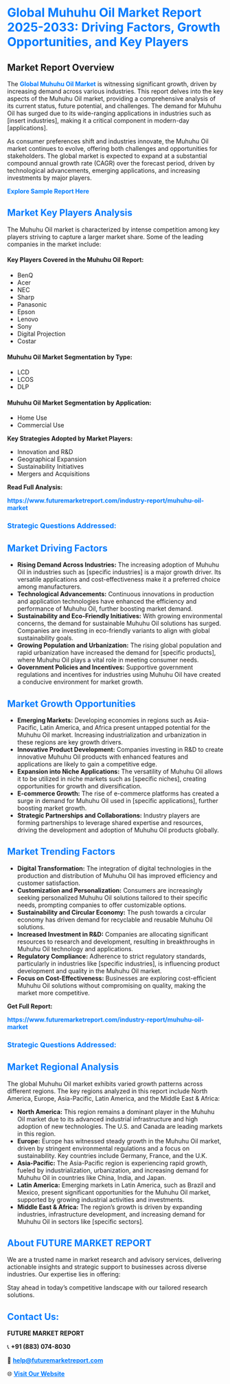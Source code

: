 <h1 style="color: #007BFF;">Global Muhuhu Oil Market Report 2025-2033: Driving Factors, Growth Opportunities, and Key Players</h1>

<section id="overview">
<h2>Market Report Overview</h2>
<p>The <a href="https://www.futuremarketreport.com/industry-report/muhuhu-oil-market" style="color: #007BFF; text-decoration: none;"><strong>Global Muhuhu Oil Market</strong></a> is witnessing significant growth, driven by increasing demand across various industries. This report delves into the key aspects of the Muhuhu Oil market, providing a comprehensive analysis of its current status, future potential, and challenges. The demand for Muhuhu Oil has surged due to its wide-ranging applications in industries such as [insert industries], making it a critical component in modern-day [applications].</p>
<p>As consumer preferences shift and industries innovate, the Muhuhu Oil market continues to evolve, offering both challenges and opportunities for stakeholders. The global market is expected to expand at a substantial compound annual growth rate (CAGR) over the forecast period, driven by technological advancements, emerging applications, and increasing investments by major players.</p>
</section>

<section id="overview">
<p><a href="https://www.futuremarketreport.com/request-sample/reportId=36770" style="color: #007BFF; text-decoration: none;"><strong>Explore Sample Report Here</strong></a></p>
</section>

<section id="key-players">
<h2 style="color: #007BFF;">Market Key Players Analysis</h2>
<p>The Muhuhu Oil market is characterized by intense competition among key players striving to capture a larger market share. Some of the leading companies in the market include:</p>
<h4>Key Players Covered in the Muhuhu Oil Report:</h4>
<ul><li>BenQ</li><li>Acer</li><li>NEC</li><li>Sharp</li><li>Panasonic</li><li>Epson</li><li>Lenovo</li><li>Sony</li><li>Digital Projection</li><li>Costar</li></ul>
<h4>Muhuhu Oil Market Segmentation by Type:</h4>
<ul><li>LCD</li><li>LCOS</li><li>DLP</li></ul>

<h4>Muhuhu Oil Market Segmentation by Application:</h4>
<ul><li>Home Use</li><li>Commercial Use</li></ul>
<p><strong>Key Strategies Adopted by Market Players:</strong></p>
<ul>
<li>Innovation and R&D</li>
<li>Geographical Expansion</li>
<li>Sustainability Initiatives</li>
<li>Mergers and Acquisitions</li>
</ul>
</section>

<section>
<p><strong>Read Full Analysis: </strong></p><a href="https://www.futuremarketreport.com/industry-report/muhuhu-oil-market" style="color: #007BFF; text-decoration: none;"><strong>https://www.futuremarketreport.com/industry-report/muhuhu-oil-market</strong></a>
<h3 style="color: #007BFF;">Strategic Questions Addressed:</h3>
</section>

<section id="driving-factors">
<h2 style="color: #007BFF;">Market Driving Factors</h2>
<ul>
<li><strong>Rising Demand Across Industries:</strong> The increasing adoption of Muhuhu Oil in industries such as [specific industries] is a major growth driver. Its versatile applications and cost-effectiveness make it a preferred choice among manufacturers.</li>
<li><strong>Technological Advancements:</strong> Continuous innovations in production and application technologies have enhanced the efficiency and performance of Muhuhu Oil, further boosting market demand.</li>
<li><strong>Sustainability and Eco-Friendly Initiatives:</strong> With growing environmental concerns, the demand for sustainable Muhuhu Oil solutions has surged. Companies are investing in eco-friendly variants to align with global sustainability goals.</li>
<li><strong>Growing Population and Urbanization:</strong> The rising global population and rapid urbanization have increased the demand for [specific products], where Muhuhu Oil plays a vital role in meeting consumer needs.</li>
<li><strong>Government Policies and Incentives:</strong> Supportive government regulations and incentives for industries using Muhuhu Oil have created a conducive environment for market growth.</li>
</ul>
</section>

<section id="growth-opportunities">
<h2 style="color: #007BFF;">Market Growth Opportunities</h2>
<ul>
<li><strong>Emerging Markets:</strong> Developing economies in regions such as Asia-Pacific, Latin America, and Africa present untapped potential for the Muhuhu Oil market. Increasing industrialization and urbanization in these regions are key growth drivers.</li>
<li><strong>Innovative Product Development:</strong> Companies investing in R&D to create innovative Muhuhu Oil products with enhanced features and applications are likely to gain a competitive edge.</li>
<li><strong>Expansion into Niche Applications:</strong> The versatility of Muhuhu Oil allows it to be utilized in niche markets such as [specific niches], creating opportunities for growth and diversification.</li>
<li><strong>E-commerce Growth:</strong> The rise of e-commerce platforms has created a surge in demand for Muhuhu Oil used in [specific applications], further boosting market growth.</li>
<li><strong>Strategic Partnerships and Collaborations:</strong> Industry players are forming partnerships to leverage shared expertise and resources, driving the development and adoption of Muhuhu Oil products globally.</li>
</ul>
</section>

<section id="trending-factors">
<h2 style="color: #007BFF;">Market Trending Factors</h2>
<ul>
<li><strong>Digital Transformation:</strong> The integration of digital technologies in the production and distribution of Muhuhu Oil has improved efficiency and customer satisfaction.</li>
<li><strong>Customization and Personalization:</strong> Consumers are increasingly seeking personalized Muhuhu Oil solutions tailored to their specific needs, prompting companies to offer customizable options.</li>
<li><strong>Sustainability and Circular Economy:</strong> The push towards a circular economy has driven demand for recyclable and reusable Muhuhu Oil solutions.</li>
<li><strong>Increased Investment in R&D:</strong> Companies are allocating significant resources to research and development, resulting in breakthroughs in Muhuhu Oil technology and applications.</li>
<li><strong>Regulatory Compliance:</strong> Adherence to strict regulatory standards, particularly in industries like [specific industries], is influencing product development and quality in the Muhuhu Oil market.</li>
<li><strong>Focus on Cost-Effectiveness:</strong> Businesses are exploring cost-efficient Muhuhu Oil solutions without compromising on quality, making the market more competitive.</li>
</ul>
</section>

<section>
<p><strong>Get Full Report: </strong></p><a href="https://www.futuremarketreport.com/industry-report/muhuhu-oil-market" style="color: #007BFF; text-decoration: none;"><strong>https://www.futuremarketreport.com/industry-report/muhuhu-oil-market</strong></a>
<h3 style="color: #007BFF;">Strategic Questions Addressed:</h3>
</section>


<section id="regional-analysis">
<h2 style="color: #007BFF;">Market Regional Analysis</h2>
<p>The global Muhuhu Oil market exhibits varied growth patterns across different regions. The key regions analyzed in this report include North America, Europe, Asia-Pacific, Latin America, and the Middle East & Africa:</p>
<ul>
<li><strong>North America:</strong> This region remains a dominant player in the Muhuhu Oil market due to its advanced industrial infrastructure and high adoption of new technologies. The U.S. and Canada are leading markets in this region.</li>
<li><strong>Europe:</strong> Europe has witnessed steady growth in the Muhuhu Oil market, driven by stringent environmental regulations and a focus on sustainability. Key countries include Germany, France, and the U.K.</li>
<li><strong>Asia-Pacific:</strong> The Asia-Pacific region is experiencing rapid growth, fueled by industrialization, urbanization, and increasing demand for Muhuhu Oil in countries like China, India, and Japan.</li>
<li><strong>Latin America:</strong> Emerging markets in Latin America, such as Brazil and Mexico, present significant opportunities for the Muhuhu Oil market, supported by growing industrial activities and investments.</li>
<li><strong>Middle East & Africa:</strong> The region’s growth is driven by expanding industries, infrastructure development, and increasing demand for Muhuhu Oil in sectors like [specific sectors].</li>
</ul>
</section>

<footer>
<h2 style="color: #007BFF;">About FUTURE MARKET REPORT</h2>
<p>We are a trusted name in market research and advisory services, delivering actionable insights and strategic support to businesses across diverse industries. Our expertise lies in offering:</p>

<p>Stay ahead in today’s competitive landscape with our tailored research solutions.</p>

<h2 style="color: #007BFF;">Contact Us:</h2>
<p><strong>FUTURE MARKET REPORT</strong></p>
<p>📞 <strong>+91 (883) 074-8030</strong></p>
<p>📧 <strong><a href="mailto:help@futuremarketreport.com" style="color: #007BFF;">help@futuremarketreport.com</a></strong></p>
<p>🌐 <strong><a href="https://www.futuremarketreport.com/" style="color: #007BFF;">Visit Our Website</a></strong></p>
</footer>